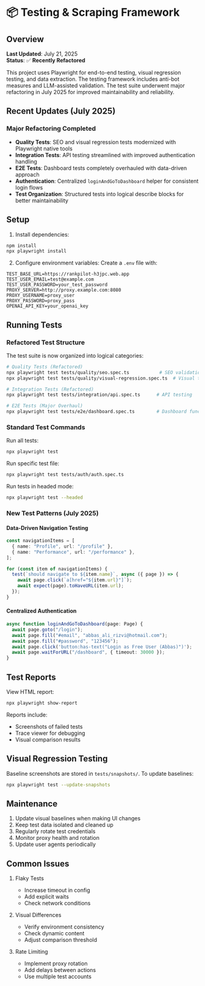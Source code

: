 # 📦 Testing & Scraping Framework

## Overview

**Last Updated**: July 21, 2025  
**Status**: ✅ **Recently Refactored**

This project uses Playwright for end-to-end testing, visual regression testing, and data extraction. The testing framework includes anti-bot measures and LLM-assisted validation. The test suite underwent major refactoring in July 2025 for improved maintainability and reliability.

## Recent Updates (July 2025)

### Major Refactoring Completed

- **Quality Tests**: SEO and visual regression tests modernized with Playwright native tools
- **Integration Tests**: API testing streamlined with improved authentication handling
- **E2E Tests**: Dashboard tests completely overhauled with data-driven approach
- **Authentication**: Centralized `loginAndGoToDashboard` helper for consistent login flows
- **Test Organization**: Structured tests into logical describe blocks for better maintainability

## Setup

1. Install dependencies:

```bash
npm install
npx playwright install
```

2. Configure environment variables:
   Create a `.env` file with:

```env
TEST_BASE_URL=https://rankpilot-h3jpc.web.app
TEST_USER_EMAIL=test@example.com
TEST_USER_PASSWORD=your_test_password
PROXY_SERVER=http://proxy.example.com:8080
PROXY_USERNAME=proxy_user
PROXY_PASSWORD=proxy_pass
OPENAI_API_KEY=your_openai_key
```

## Running Tests

### Refactored Test Structure

The test suite is now organized into logical categories:

```bash
# Quality Tests (Refactored)
npx playwright test tests/quality/seo.spec.ts           # SEO validation
npx playwright test tests/quality/visual-regression.spec.ts  # Visual testing

# Integration Tests (Refactored)
npx playwright test tests/integration/api.spec.ts      # API testing

# E2E Tests (Major Overhaul)
npx playwright test tests/e2e/dashboard.spec.ts        # Dashboard functionality
```

### Standard Test Commands

Run all tests:

```bash
npx playwright test
```

Run specific test file:

```bash
npx playwright test tests/auth/auth.spec.ts
```

Run tests in headed mode:

```bash
npx playwright test --headed
```

### New Test Patterns (July 2025)

#### Data-Driven Navigation Testing

```typescript
const navigationItems = [
  { name: "Profile", url: "/profile" },
  { name: "Performance", url: "/performance" },
];

for (const item of navigationItems) {
  test(`should navigate to ${item.name}`, async ({ page }) => {
    await page.click(`a[href="${item.url}"]`);
    await expect(page).toHaveURL(item.url);
  });
}
```

#### Centralized Authentication

```typescript
async function loginAndGoToDashboard(page: Page) {
  await page.goto("/login");
  await page.fill("#email", "abbas_ali_rizvi@hotmail.com");
  await page.fill("#password", "123456");
  await page.click('button:has-text("Login as Free User (Abbas)")');
  await page.waitForURL("/dashboard", { timeout: 30000 });
}
```

## Test Reports

View HTML report:

```bash
npx playwright show-report
```

Reports include:

- Screenshots of failed tests
- Trace viewer for debugging
- Visual comparison results

## Visual Regression Testing

Baseline screenshots are stored in `tests/snapshots/`.
To update baselines:

```bash
npx playwright test --update-snapshots
```

## Maintenance

1. Update visual baselines when making UI changes
2. Keep test data isolated and cleaned up
3. Regularly rotate test credentials
4. Monitor proxy health and rotation
5. Update user agents periodically

## Common Issues

1. Flaky Tests
   - Increase timeout in config
   - Add explicit waits
   - Check network conditions

2. Visual Differences
   - Verify environment consistency
   - Check dynamic content
   - Adjust comparison threshold

3. Rate Limiting
   - Implement proxy rotation
   - Add delays between actions
   - Use multiple test accounts
